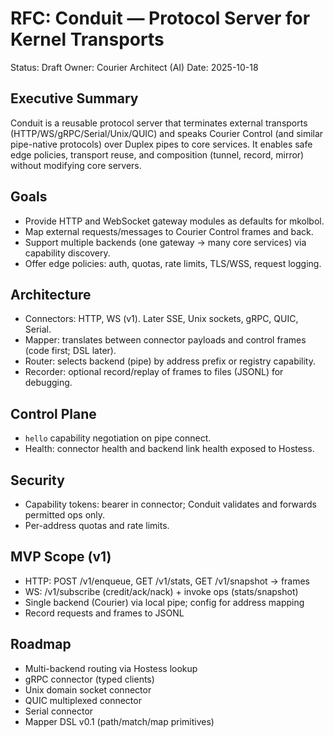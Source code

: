 # RFC: Conduit — Protocol Server for Kernel Transports

Status: Draft
Owner: Courier Architect (AI)
Date: 2025-10-18

## Executive Summary

Conduit is a reusable protocol server that terminates external transports (HTTP/WS/gRPC/Serial/Unix/QUIC) and speaks Courier Control (and similar pipe-native protocols) over Duplex pipes to core services. It enables safe edge policies, transport reuse, and composition (tunnel, record, mirror) without modifying core servers.

## Goals
- Provide HTTP and WebSocket gateway modules as defaults for mkolbol.
- Map external requests/messages to Courier Control frames and back.
- Support multiple backends (one gateway → many core services) via capability discovery.
- Offer edge policies: auth, quotas, rate limits, TLS/WSS, request logging.

## Architecture
- Connectors: HTTP, WS (v1). Later SSE, Unix sockets, gRPC, QUIC, Serial.
- Mapper: translates between connector payloads and control frames (code first; DSL later).
- Router: selects backend (pipe) by address prefix or registry capability.
- Recorder: optional record/replay of frames to files (JSONL) for debugging.

## Control Plane
- `hello` capability negotiation on pipe connect.
- Health: connector health and backend link health exposed to Hostess.

## Security
- Capability tokens: bearer in connector; Conduit validates and forwards permitted ops only.
- Per-address quotas and rate limits.

## MVP Scope (v1)
- HTTP: POST /v1/enqueue, GET /v1/stats, GET /v1/snapshot → frames
- WS: /v1/subscribe (credit/ack/nack) + invoke ops (stats/snapshot)
- Single backend (Courier) via local pipe; config for address mapping
- Record requests and frames to JSONL

## Roadmap
- Multi-backend routing via Hostess lookup
- gRPC connector (typed clients)
- Unix domain socket connector
- QUIC multiplexed connector
- Serial connector
- Mapper DSL v0.1 (path/match/map primitives)

